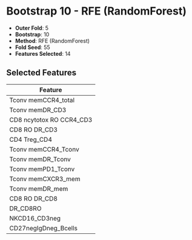 # Bootstrap 10 - RFE (RandomForest)

- **Outer Fold**: 5
- **Bootstrap**: 10
- **Method**: RFE (RandomForest)
- **Fold Seed**: 55
- **Features Selected**: 14

## Selected Features

| Feature |
|---------|
| Tconv memCCR4_total |
| Tconv memDR_CD3 |
| CD8 ncytotox RO CCR4_CD3 |
| CD8 RO DR_CD3 |
| CD4 Treg_CD4 |
| Tconv memCCR4_Tconv |
| Tconv memDR_Tconv |
| Tconv memPD1_Tconv |
| Tconv memCXCR3_mem |
| Tconv memDR_mem |
| CD8 RO DR_CD8 |
| DR_CD8RO |
| NKCD16_CD3neg |
| CD27negIgDneg_Bcells |
